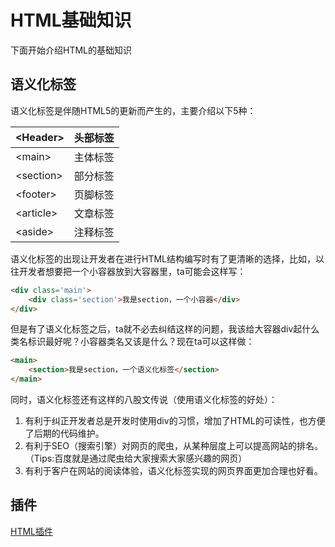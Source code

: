 # HTML基础知识

下面开始介绍HTML的基础知识

## 语义化标签

语义化标签是伴随HTML5的更新而产生的，主要介绍以下5种：

| \<Header>  | 头部标签 |
| ---------- | -------- |
| \<main>    | 主体标签 |
| \<section> | 部分标签 |
| \<footer>  | 页脚标签 |
| \<article> | 文章标签 |
| \<aside>   | 注释标签 |

语义化标签的出现让开发者在进行HTML结构编写时有了更清晰的选择，比如，以往开发者想要把一个小容器放到大容器里，ta可能会这样写：

```html
<div class='main'>
    <div class='section'>我是section，一个小容器</div>
</div>
```

但是有了语义化标签之后，ta就不必去纠结这样的问题，我该给大容器div起什么类名标识最好呢？小容器类名又该是什么？现在ta可以这样做：

```html
<main>
    <section>我是section，一个语义化标签</section>
</main>
```

同时，语义化标签还有这样的八股文传说（使用语义化标签的好处）：

1. 有利于纠正开发者总是开发时使用div的习惯，增加了HTML的可读性，也方便了后期的代码维护。
2. 有利于SEO（搜索引擎）对网页的爬虫，从某种层度上可以提高网站的排名。（Tips:百度就是通过爬虫给大家搜索大家感兴趣的网页）
3. 有利于客户在网站的阅读体验，语义化标签实现的网页界面更加合理也好看。

## 插件
[HTML插件](../vsPlugins/base)

